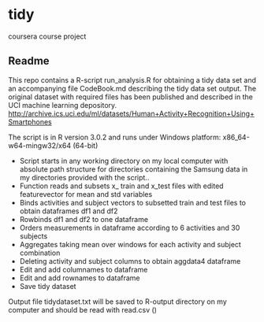 tidy
====

coursera course project

## Readme

This repo contains a R-script run_analysis.R for obtaining a tidy data set and an accompanying file CodeBook.md describing the tidy data set output.
The original dataset with required files has been published and described in the UCI machine learning depository. http://archive.ics.uci.edu/ml/datasets/Human+Activity+Recognition+Using+Smartphones

The script is in R version 3.0.2 and runs under Windows platform: x86_64-w64-mingw32/x64 (64-bit)

- Script starts in any working directory on my local computer with absolute path structure for directories containing the Samsung data in my directories provided with the script.. 
- Function reads and subsets x_ train and x_test files with edited featurevector for mean and std variables 
- Binds activities and subject vectors to subsetted train and test files to obtain dataframes df1 and df2
- Rowbinds df1 and df2  to one dataframe 
- Orders measurements in dataframe according to 6 activities and 30 subjects
- Aggregates taking mean over windows for each activity and subject combination
- Deleting activity and subject columns to obtain aggdata4 dataframe 
- Edit and add columnames to dataframe
- Edit and add rownames to dataframe
- Save tidy dataset

Output  file tidydataset.txt will be saved to R-output directory on my computer and should be read with read.csv ()


